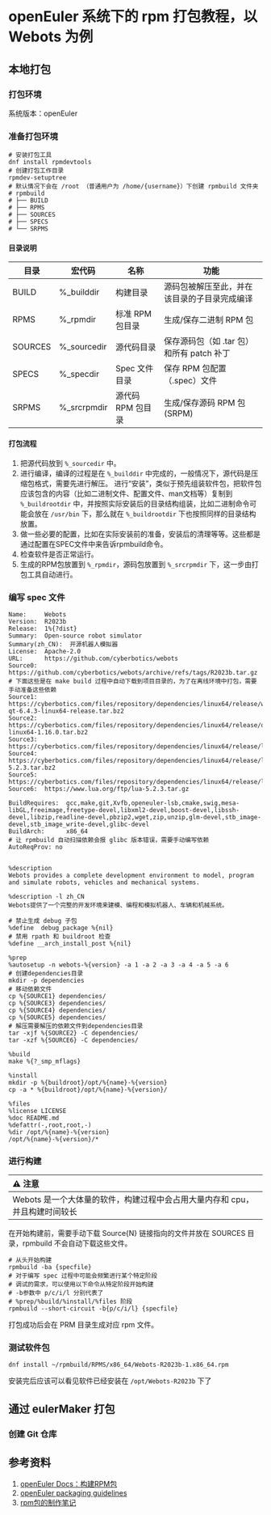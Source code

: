 # openEuler 系统下的 rpm 打包教程，以 Webots 为例
## 本地打包
### 打包环境
系统版本：openEuler
### 准备打包环境
```shell
# 安装打包工具
dnf install rpmdevtools
# 创建打包工作目录
rpmdev-setuptree
# 默认情况下会在 /root （普通用户为 /home/{username}）下创建 rpmbuild 文件夹
# rpmbuild
# ├── BUILD
# ├── RPMS
# ├── SOURCES
# ├── SPECS
# └── SRPMS
```
#### 目录说明
| 目录 | 宏代码 | 名称 | 功能 |
-------|--------|------|-------
| BUILD | %_builddir | 构建目录 | 源码包被解压至此，并在该目录的子目录完成编译 |
| RPMS | %_rpmdir  | 标准 RPM 包目录 | 生成/保存二进制 RPM 包 |
| SOURCES | %_sourcedir | 源代码目录 | 保存源码包（如 .tar 包）和所有 patch 补丁 |
| SPECS | %_specdir | Spec 文件目录 | 保存 RPM 包配置（.spec）文件 |
| SRPMS | %_srcrpmdir | 源代码 RPM 包目录 | 生成/保存源码 RPM 包(SRPM) |
#### 打包流程
1. 把源代码放到 `%_sourcedir` 中。
2. 进行编译，编译的过程是在 `%_builddir` 中完成的，一般情况下，源代码是压缩包格式，需要先进行解压。
进行“安装”，类似于预先组装软件包，把软件包应该包含的内容（比如二进制文件、配置文件、man文档等）复制到 `%_buildrootdir` 中，并按照实际安装后的目录结构组装，比如二进制命令可能会放在 `/usr/bin` 下，那么就在 `%_buildrootdir` 下也按照同样的目录结构放置。
3. 做一些必要的配置，比如在实际安装前的准备，安装后的清理等等。这些都是通过配置在SPEC文件中来告诉rpmbuild命令。
4. 检查软件是否正常运行。
5. 生成的RPM包放置到 `%_rpmdir`，源码包放置到 `%_srcrpmdir` 下，这一步由打包工具自动进行。
### 编写 spec 文件
```
Name:     Webots
Version:  R2023b
Release:  1%{?dist}
Summary:  Open-source robot simulator
Summary(zh_CN):  开源机器人模拟器
License:  Apache-2.0
URL:      https://github.com/cyberbotics/webots
Source0:  https://github.com/cyberbotics/webots/archive/refs/tags/R2023b.tar.gz
# 下面这些是在 make build 过程中自动下载到项目目录的，为了在离线环境中打包，需要手动准备这些依赖
Source1:  https://cyberbotics.com/files/repository/dependencies/linux64/release/webots-qt-6.4.3-linux64-release.tar.bz2
Source2:  https://cyberbotics.com/files/repository/dependencies/linux64/release/openal-linux64-1.16.0.tar.bz2
Source3:  https://cyberbotics.com/files/repository/dependencies/linux64/release/libOIS.1.4.tar.bz2
Source4:  https://cyberbotics.com/files/repository/dependencies/linux64/release/libassimp-5.2.3.tar.bz2
Source5:  https://cyberbotics.com/files/repository/dependencies/linux64/release/libpico.tar.bz2
Source6:  https://www.lua.org/ftp/lua-5.2.3.tar.gz

BuildRequires:  gcc,make,git,Xvfb,openeuler-lsb,cmake,swig,mesa-libGL,freeimage,freetype-devel,libxml2-devel,boost-devel,libssh-devel,libzip,readline-devel,pbzip2,wget,zip,unzip,glm-devel,stb_image-devel,stb_image_write-devel,glibc-devel
BuildArch:      x86_64
# 让 rpmbuild 自动扫描依赖会报 glibc 版本错误，需要手动编写依赖
AutoReqProv: no


%description
Webots provides a complete development environment to model, program and simulate robots, vehicles and mechanical systems.

%description -l zh_CN
Webots提供了一个完整的开发环境来建模、编程和模拟机器人、车辆和机械系统。

# 禁止生成 debug 子包
%define  debug_package %{nil}
# 禁用 rpath 和 buildroot 检查
%define __arch_install_post %{nil}

%prep
%autosetup -n webots-%{version} -a 1 -a 2 -a 3 -a 4 -a 5 -a 6
# 创建dependencies目录
mkdir -p dependencies
# 移动依赖文件
cp %{SOURCE1} dependencies/
cp %{SOURCE3} dependencies/
cp %{SOURCE4} dependencies/
cp %{SOURCE5} dependencies/
# 解压需要解压的依赖文件到dependencies目录
tar -xjf %{SOURCE2} -C dependencies/
tar -xzf %{SOURCE6} -C dependencies/

%build
make %{?_smp_mflags}

%install
mkdir -p %{buildroot}/opt/%{name}-%{version}
cp -a * %{buildroot}/opt/%{name}-%{version}/

%files
%license LICENSE
%doc README.md
%defattr(-,root,root,-)
%dir /opt/%{name}-%{version}
/opt/%{name}-%{version}/*
```
### 进行构建
| :warning: 注意 |
|:----------------------------|
| Webots 是一个大体量的软件，构建过程中会占用大量内存和 cpu，并且构建时间较长 |
在开始构建前，需要手动下载 Source{N} 链接指向的文件并放在 SOURCES 目录，rpmbuild 不会自动下载这些文件。
```shell
# 从头开始构建
rpmbuild -ba {specfile}
# 对于编写 spec 过程中可能会频繁进行某个特定阶段
# 调试的需求，可以使用以下命令从特定阶段开始构建
# -b参数中 p/c/i/l 分别代表了
# %prep/%build/%install/%files 阶段
rpmbuild --short-circuit -b{p/c/i/l} {specfile}
```
打包成功后会在 PRM 目录生成对应 rpm 文件。
### 测试软件包
```
dnf install ~/rpmbuild/RPMS/x86_64/Webots-R2023b-1.x86_64.rpm
```
安装完后应该可以看见软件已经安装在 `/opt/Webots-R2023b` 下了

## 通过 eulerMaker 打包
### 创建 Git 仓库

## 参考资料
1. [openEuler Docs：构建RPM包](https://docs.openeuler.org/zh/docs/24.03_LTS/docs/ApplicationDev/%E6%9E%84%E5%BB%BARPM%E5%8C%85.html)
2. [openEuler packaging guidelines](https://gitee.com/openeuler/community/blob/master/zh/contributors/packaging.md)
3. [rpm包的制作笔记](https://zhangguanzhang.github.io/2017/05/15/rpmbuild/#/rpm-%E4%B8%80%E4%BA%9B%E7%9F%A5%E8%AF%86)